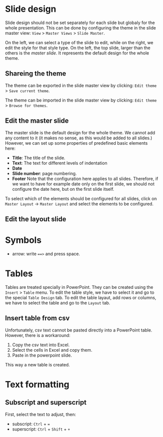 # Slide design
Slide design should not be set separately for each slide but globaly for the whole presentation. This can be done by configuring the theme in the slide master view: `View` > `Master Views` > `Slide Master`. 

On the left, we can select a type of the slide to edit, while on the right, we edit the style for that style type. On the left, the top slide, larger than the others is the *master slide*. It represents the default design for the whole theme. 


## Shareing the theme
The theme can be exported in the slide master view by clicking: `Edit theme` > `Save current theme`. 

The theme can be imported in the slide master view by clicking: `Edit theme` > `Browse for themes`. 


## Edit the master slide
The master slide is the default design for the whole theme. We cannot add any content to it (it makes no sense, as this would be added to all slides.) However, we can set up some properties of predefined basic elements here:
- **Title**: The title of the slide. 
- **Text**: The text for different levels of indentation
- **Date**
- **Slide number**: page numbering.
- **Footer**
Note that the configuration here applies to all slides. Therefore, if we want to have for example date only on the first slide, we should not configure the date here, but on the first slide itself.

To select which of the elements should be configured for all slides, click on `Master Layout` -> `Master Layout` and select the elements to be configured.


## Edit the layout slide


# Symbols
- arrow: write `==>` and press space.


# Tables
Tables are treated specially in PowerPoint. They can be created using the `Insert` > `Table` menu. To edit the table style, we have to select it and go to the special `Table Design` tab. To edit the table layaut, add rows or columns, we have to select the table and go to the `Layout` tab.

## Insert table from csv
Unfortunately, csv text cannot be pasted directly into a PowerPoint table. However, there is a workaround:
1. Copy the csv text into Excel.
2. Select the cells in Excel and copy them.
3. Paste in the powerpoint slide. 

This way a new table is created. 


# Text formatting
## Subscript and superscript
First, select the text to adjust, then:
- subscript: `Ctrl` + `=`
- superscript: `Ctrl` + `Shift` + `+`